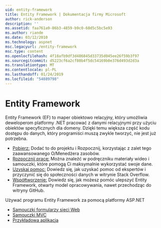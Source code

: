 ```yaml
---
uid: entity-framework
title: Entity Framework | Dokumentacja firmy Microsoft
author: rick-anderson
description: ''
ms.assetid: faa761a9-86b3-4859-b9c0-60d5c5bc5e93
ms.author: riande
ms.date: 03/12/2010
ms.technology: aspnet
msc.legacyurl: /entity-framework
msc.type: content
ms.openlocfilehash: 4f18afb9df3d486845d33735d045ee26f59b3f97
ms.sourcegitcommit: d5223cf6a2cf80b4f5dc54169b0e376d493d2d3a
ms.translationtype: MT
ms.contentlocale: pl-PL
ms.lasthandoff: 01/24/2019
ms.locfileid: "54889798"
---
```

<a name="entity-framework"></a>Entity Framework
====================
Entity Framework (EF) to maper obiektowo relacyjny, który umożliwia deweloperom platformy .NET pracować z danymi relacyjnymi przy użyciu obiektów specyficznych dla domeny. Dzięki temu większa część kodu dostępu do danych, który programiści muszą zwykle tworzyć, nie jest już potrzebna.


- [Pobierz:](https://msdn.com/data/ee712906) Dodać to do projektu i Rozpocznij, korzystając z zalet tego zaawansowanego O/Menedżera zasobów.
- [Rozpocznij pracę:](https://msdn.com/data/ee712907) Można znaleźć w podręczniku materiały wideo i samouczki, które pomogą Ci maksymalnie wykorzystać swoje dane.
- [Uzyskaj pomoc:](https://msdn.com/data/hh913619) Dowiedz się, jak uzyskać pomoc od ekspertów i przyczynić się do społeczności danych w witrynie Stack Overflow.
- [Współtworzenie:](https://github.com/aspnet/EntityFramework6) Dowiedz się, jak możesz pomóc ulepszyć Entity Framework, otwarty model opracowywania, nawet przechodząc do witryny GitHub.


Używać programu Entity Framework za pomocą platformy ASP.NET

- [Samouczki formularzy sieci Web](web-forms/overview/older-versions-getting-started/getting-started-with-ef/the-entity-framework-and-aspnet-getting-started-part-1.md)
- [Samouczki MVC](mvc/overview/getting-started/getting-started-with-ef-using-mvc/creating-an-entity-framework-data-model-for-an-asp-net-mvc-application.md)
- [Przykładowa aplikacja](https://webpifeed.blob.core.windows.net/webpifeed/Partners/ASP.NET%20MVC%20Application%20Using%20Entity%20Framework%20Code%20First.zip)
